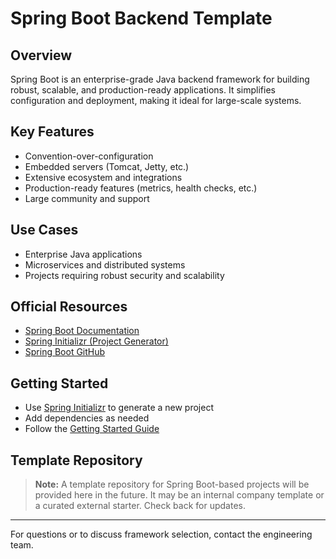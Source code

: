 # Spring Boot Backend Template

## Overview
Spring Boot is an enterprise-grade Java backend framework for building robust, scalable, and production-ready applications. It simplifies configuration and deployment, making it ideal for large-scale systems.

## Key Features
- Convention-over-configuration
- Embedded servers (Tomcat, Jetty, etc.)
- Extensive ecosystem and integrations
- Production-ready features (metrics, health checks, etc.)
- Large community and support

## Use Cases
- Enterprise Java applications
- Microservices and distributed systems
- Projects requiring robust security and scalability

## Official Resources
- [Spring Boot Documentation](https://docs.spring.io/spring-boot/docs/current/reference/html/)
- [Spring Initializr (Project Generator)](https://start.spring.io/)
- [Spring Boot GitHub](https://github.com/spring-projects/spring-boot)

## Getting Started
- Use [Spring Initializr](https://start.spring.io/) to generate a new project
- Add dependencies as needed
- Follow the [Getting Started Guide](https://spring.io/guides/gs/spring-boot/)

## Template Repository
> **Note:** A template repository for Spring Boot-based projects will be provided here in the future. It may be an internal company template or a curated external starter. Check back for updates.

---
For questions or to discuss framework selection, contact the engineering team.
